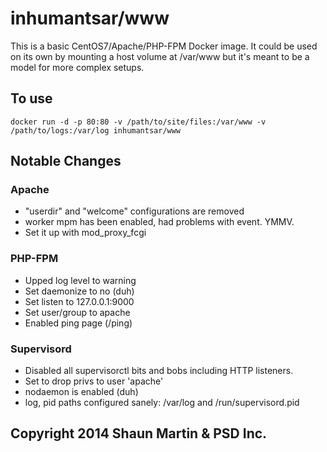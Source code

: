 # inhumantsar/www

This is a basic CentOS7/Apache/PHP-FPM Docker image. It could be used on its own by 
mounting a host volume at /var/www but it's meant to be a model for more 
complex setups.

## To use
`docker run -d -p 80:80 -v /path/to/site/files:/var/www -v /path/to/logs:/var/log inhumantsar/www`

## Notable Changes
### Apache                                                                    
  - "userdir" and "welcome" configurations are removed                    
  - worker mpm has been enabled, had problems with event. YMMV.           
  - Set it up with mod_proxy_fcgi
                                                                          
### PHP-FPM                                                                   
  - Upped log level to warning
  - Set daemonize to no (duh)
  - Set listen to 127.0.0.1:9000
  - Set user/group to apache
  - Enabled ping page (/ping)
                                                                          
### Supervisord
  - Disabled all supervisorctl bits and bobs including HTTP listeners.    
  - Set to drop privs to user 'apache'                                    
  - nodaemon is enabled (duh)                                             
  - log, pid paths configured sanely: /var/log and /run/supervisord.pid   

## Copyright 2014 Shaun Martin & PSD Inc.
